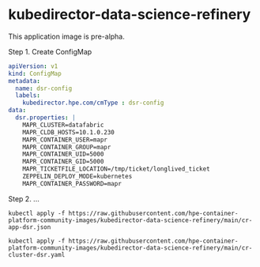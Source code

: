# kubedirector-data-science-refinery

This application image is pre-alpha.

Step 1. Create ConfigMap

```yaml
apiVersion: v1
kind: ConfigMap
metadata:
  name: dsr-config
  labels:
    kubedirector.hpe.com/cmType : dsr-config
data:
  dsr.properties: |
    MAPR_CLUSTER=datafabric
    MAPR_CLDB_HOSTS=10.1.0.230
    MAPR_CONTAINER_USER=mapr
    MAPR_CONTAINER_GROUP=mapr
    MAPR_CONTAINER_UID=5000
    MAPR_CONTAINER_GID=5000
    MAPR_TICKETFILE_LOCATION=/tmp/ticket/longlived_ticket
    ZEPPELIN_DEPLOY_MODE=kubernetes
    MAPR_CONTAINER_PASSWORD=mapr
```

Step 2. ...


```console
kubectl apply -f https://raw.githubusercontent.com/hpe-container-platform-community-images/kubedirector-data-science-refinery/main/cr-app-dsr.json

kubectl apply -f https://raw.githubusercontent.com/hpe-container-platform-community-images/kubedirector-data-science-refinery/main/cr-cluster-dsr.yaml
```
